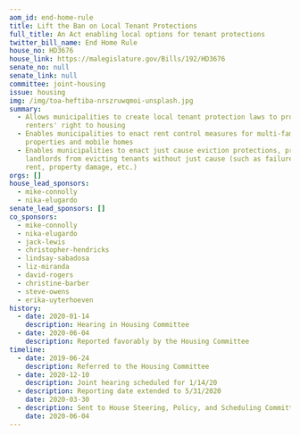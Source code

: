 ```yaml
---
aom_id: end-home-rule
title: Lift the Ban on Local Tenant Protections
full_title: An Act enabling local options for tenant protections
twitter_bill_name: End Home Rule
house_no: HD3676
house_link: https://malegislature.gov/Bills/192/HD3676
senate_no: null
senate_link: null
committee: joint-housing
issue: housing
img: /img/toa-heftiba-nrszruwqmoi-unsplash.jpg
summary:
  - Allows municipalities to create local tenant protection laws to protect
    renters' right to housing
  - Enables municipalities to enact rent control measures for multi-family
    properties and mobile homes
  - Enables municipalities to enact just cause eviction protections, prohibiting
    landlords from evicting tenants without just cause (such as failure to pay
    rent, property damage, etc.)
orgs: []
house_lead_sponsors:
  - mike-connolly
  - nika-elugardo
senate_lead_sponsors: []
co_sponsors:
  - mike-connolly
  - nika-elugardo
  - jack-lewis
  - christopher-hendricks
  - lindsay-sabadosa
  - liz-miranda
  - david-rogers
  - christine-barber
  - steve-owens
  - erika-uyterhoeven
history:
  - date: 2020-01-14
    description: Hearing in Housing Committee
  - date: 2020-06-04
    description: Reported favorably by the Housing Committee
timeline:
  - date: 2019-06-24
    description: Referred to the Housing Committee
  - date: 2020-12-10
    description: Joint hearing scheduled for 1/14/20
  - description: Reporting date extended to 5/31/2020
    date: 2020-03-30
  - description: Sent to House Steering, Policy, and Scheduling Committee
    date: 2020-06-04
---
```

